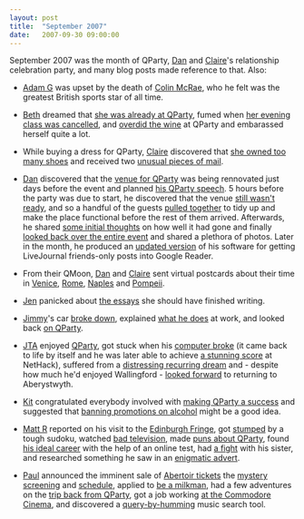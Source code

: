 ```yaml
---
layout: post
title:  "September 2007"
date:   2007-09-30 09:00:00
---
```


September 2007 was the month of QParty, [Dan][dan] and [Claire][claire]'s relationship celebration party, and many blog posts made reference to that. Also:

* [Adam G][adam-g] was upset by the death of [Colin McRae](http://strokeyadam.livejournal.com/75849.html), who he felt was the greatest British sports star of all time.

* [Beth][beth] dreamed that [she was already at QParty](http://littlegreenbeth.livejournal.com/25976.html), fumed when [her evening class was cancelled](http://littlegreenbeth.livejournal.com/26311.html), and [overdid the wine](http://littlegreenbeth.livejournal.com/26542.html) at QParty and embarassed herself quite a lot.

* While buying a dress for QParty, [Claire][claire] discovered that [she owned too many shoes](http://nowebsite.co.uk/blog/2007/09/i-have-too-many-shoes/) and received two [unusual pieces of mail](http://nowebsite.co.uk/blog/2007/09/mysterious-package/).

* [Dan][dan] discovered that the [venue for QParty](http://www.scatmania.org/2007/09/03/qparty-venue/) was being rennovated just days before the event and planned [his QParty speech](http://www.scatmania.org/2007/09/06/qparty-speech/). 5 hours before the party was due to start, he discovered that the venue [still wasn't ready](http://www.scatmania.org/2007/09/08/qparty-venue-not-so-ready-as-expected/), and so a handful of the guests [pulled together](http://www.scatmania.org/2007/09/29/qparty-part-1-before-the-party/) to tidy up and make the place functional before the rest of them arrived. Afterwards, he shared [some initial thoughts](http://www.scatmania.org/2007/09/16/qparty-first-thoughts/) on how well it had gone and finally [looked back over the entire event](http://www.scatmania.org/2007/11/01/qparty-in-hindsight/) and shared a plethora of photos. Later in the month, he produced an [updated version](http://www.scatmania.org/2007/09/21/livejournal-for-google-reader-v13-update/) of his software for getting LiveJournal friends-only posts into Google Reader.

* From their QMoon, [Dan][dan] and [Claire][claire] sent virtual postcards about their time in [Venice](http://www.scatmania.org/2007/09/11/qmoon-virtual-postcard-1/), [Rome](http://www.scatmania.org/2007/09/12/qmoon-virtual-postcard-2/), [Naples](http://www.scatmania.org/2007/09/14/qmoon-virtual-postcard-3/) and  [Pompeii](http://www.scatmania.org/2007/09/15/qmoon-virtual-postcard-4/).

* [Jen][jen] panicked about [the essays](http://scleip.livejournal.com/56121.html) she should have finished writing.

* [Jimmy][jimmy]'s car [broke down](http://vikingjim.livejournal.com/25261.html), explained [what he does](http://vikingjim.livejournal.com/25357.html) at work, and looked back [on QParty](http://vikingjim.livejournal.com/25607.html).

* [JTA][jta] enjoyed [QParty](http://blog.electricquaker.co.uk/2007/09/10/qparty-afterword/), got stuck when his [computer broke](http://blog.electricquaker.co.uk/2007/09/18/god-damn-lazy-bastard-machine/) (it came back to life by itself and he was later able to achieve [a stunning score](http://blog.electricquaker.co.uk/2007/09/20/huzzah-broadly/) at NetHack), suffered from a [distressing recurring dream](http://blog.electricquaker.co.uk/2007/09/24/last-night-i-dreamed-i-went-to-manderley-again%e2%80%a6/) and - despite how much he'd enjoyed Wallingford - [looked forward](http://blog.electricquaker.co.uk/2007/09/24/i-actually-wrote-this-on-saturday/) to returning to Aberystwyth.

* [Kit][kit] congratulated everybody involved with [making QParty a success](http://reaperkit.wordpress.com/2007/09/09/raise-n-to-the-power-of-q/) and suggested that [banning promotions on alcohol](http://reaperkit.wordpress.com/2007/09/13/alcohol/) might be a good idea.

* [Matt R][matt-r] reported on his visit to the [Edinburgh Fringe](http://matt-inthe-hat.livejournal.com/39271.html), got [stumped](http://matt-inthe-hat.livejournal.com/39694.html) by a tough sudoku, watched [bad television](http://matt-inthe-hat.livejournal.com/39552.html), made [puns about QParty](http://matt-inthe-hat.livejournal.com/40174.html), found [his ideal career](http://matt-inthe-hat.livejournal.com/40313.html) with the help of an online test, had [a fight](http://matt-inthe-hat.livejournal.com/40619.html) with his sister, and researched something he saw in an [enigmatic advert](http://matt-inthe-hat.livejournal.com/40731.html).

* [Paul][paul] announced the imminent sale of [Abertoir tickets](http://blog.pacifist.co.uk/2007/09/03/top-secret-abertoir-update/) the [mystery screening](http://blog.pacifist.co.uk/2007/09/05/abertoir-update/) and [schedule](http://blog.pacifist.co.uk/2007/09/05/abertoir-schedule/), applied to [be a milkman](http://blog.pacifist.co.uk/2007/09/11/neither-mann-nor-milk/), had a few adventures on the [trip back from QParty](http://blog.pacifist.co.uk/2007/09/11/q-party-and-pizza/), got a job working [at the Commodore Cinema](http://blog.pacifist.co.uk/2007/09/22/job/), and discovered a [query-by-humming](http://blog.pacifist.co.uk/2007/09/30/i-didnt-think-it-was-possible/) music search tool.


[adam-g]:  http://strokeyadam.livejournal.com/
[adam-w]:  http://www.ad-space.org.uk/
[andy-k]:  http://theguidemark3.livejournal.com/
[andy-r]:  http://selfdoubtgun.wordpress.com/
[beth]:    http://littlegreenbeth.livejournal.com/
[bryn]:    http://randomlyevil.org.uk/
[claire]:  http://nowebsite.co.uk/blog/
[dan]:     http://www.scatmania.org/
[ele]:     http://ele-is-crazy.livejournal.com/
[fiona]:   http://fionafish.wordpress.com/
[hayley]:  http://leelee1983.livejournal.com/
[jen]:     http://scleip.livejournal.com/
[jimmy]:   http://vikingjim.livejournal.com/
[jta]:     http://blog.electricquaker.co.uk/
[kit]:     http://reaperkit.wordpress.com/
[liz]:     http://norasdollhouse.livejournal.com/
[malbo21]: http://malbo21.wordpress.com/
[matt-p]:  http://myzelik.livejournal.com/
[matt-r]:  http://matt-inthe-hat.livejournal.com/
[paul]:    http://blog.pacifist.co.uk/
[penny]:   http://thepennyfaerie.livejournal.com/
[pete]:    http://loonybin345.livejournal.com/
[rory]:    http://razinaber.livejournal.com/
[ruth]:    http://fleeblewidget.co.uk/
[sarah]:   http://starlight-sarah.livejournal.com/
[sian]:    http://elgingerbread.wordpress.com/
